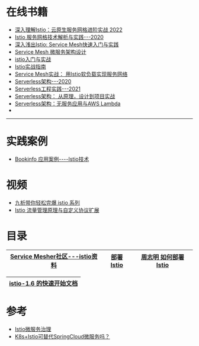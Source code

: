 # 在线书籍
* [深入理解Istio：云原生服务网格进阶实战 2022](https://weread.qq.com/web/reader/0a7329e0813ab6e8dg01585dkc81322c012c81e728d9d180)
* [Istio 服务网格技术解析与实践---2020](https://weread.qq.com/web/reader/20c3266071c94f5b20c1306)
* [深入浅出Istio: Service Mesh快速入门与实践](https://weread.qq.com/web/reader/e2c32bb071848778e2cf1c7)
* [Service Mesh 微服务架构设计](https://weread.qq.com/web/reader/4de32f7071ef4cea4dee0b6)
* [istio入门与实战](https://weread.qq.com/web/reader/af532c40718247c3af53d89)
* [Istio实战指南](https://weread.qq.com/web/reader/2c2325007193f2442c2e695kc81322c012c81e728d9d180)
* [Service Mesh实战： 用Istio软负载实现服务网络](https://weread.qq.com/web/reader/f57324607188b37df57c39e)
* [Serverless架构---2020](https://weread.qq.com/web/reader/c8a32e205e2f83c8a87fa85)
* [Serverless工程实践---2021](https://weread.qq.com/web/reader/89c322e0725d0bbd89cac6a)
* [Serverless架构： 从原理，设计到项目实战 ](https://weread.qq.com/web/reader/4383249071a74c67438c595)
* [Serverless架构：无服务应用与AWS Lambda](https://weread.qq.com/web/reader/acb32da071dbdd99acb7f9b)
* []() 
---

# 实践案例

* [Bookinfo 应用案例----Istio技术](https://istio.io/latest/zh/docs/examples/bookinfo/)

# 视频
* [九析带你轻松完爆 istio 系列](https://www.bilibili.com/video/BV1vE411p7wX/?spm_id_from=333.788.recommend_more_video.15)
* [Istio 流量管理原理与自定义协议扩展](https://www.youtube.com/watch?v=lB5d4qbZqzU)
# 目录

[Service Mesher社区---istio资料](https://www.servicemesher.com/)|[部署 Istio](https://icyfenix.cn/appendix/istio.html)|[周志明 如何部署 Istio](https://icyfenix.cn/appendix/istio.html)|
---|---|---|

[istio-1.6 的快速开始文档](https://www.kancloud.cn/pshizhsysu/istio/1727521)|
---|


# 参考

* [Istio微服务治理](https://www.jianshu.com/p/97833de7054d)
* [K8s+Istio可替代SpringCloud微服务吗？](https://mp.weixin.qq.com/s/P6kTLIvW86Gnq-TRU5sQoA)
